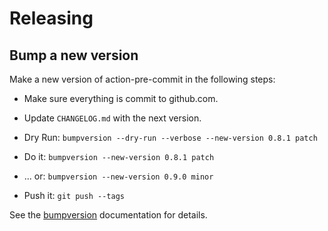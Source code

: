 # Releasing

## Bump a new version

Make a new version of action-pre-commit in the following steps:

- Make sure everything is commit to github.com.
- Update `CHANGELOG.md` with the next version.

- Dry Run: `bumpversion --dry-run --verbose --new-version 0.8.1 patch`
- Do it: `bumpversion --new-version 0.8.1 patch`
- \... or: `bumpversion --new-version 0.9.0 minor`
- Push it: `git push --tags`

See the [bumpversion](https://pypi.org/project/bumpversion/) documentation for details.
